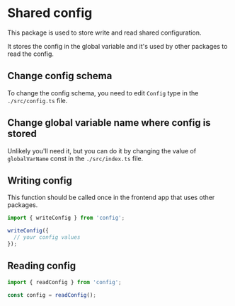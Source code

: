 # Shared config

This package is used to store write and read shared configuration.

It stores the config in the global variable and it's used by other packages to read the config.

## Change config schema

To change the config schema, you need to edit `Config` type in the `./src/config.ts` file.

## Change global variable name where config is stored

Unlikely you'll need it, but you can do it by changing the value of `globalVarName` const in the `./src/index.ts` file.

## Writing config

This function should be called once in the frontend app that uses other packages.

```ts
import { writeConfig } from 'config';

writeConfig({
  // your config values
});
```

## Reading config

```ts
import { readConfig } from 'config';

const config = readConfig();
```
